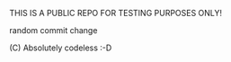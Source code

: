 THIS IS A PUBLIC REPO FOR TESTING PURPOSES ONLY!

random commit change 

(C) Absolutely codeless :-D 
